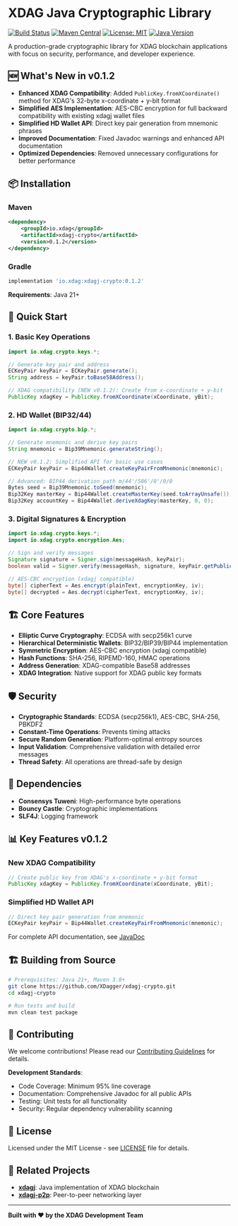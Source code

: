 # XDAG Java Cryptographic Library

[![Build Status](https://github.com/XDagger/xdagj-crypto/workflows/CI/badge.svg)](https://github.com/XDagger/xdagj-crypto/actions)
[![Maven Central](https://maven-badges.herokuapp.com/maven-central/io.xdag/xdagj-crypto/badge.svg)](https://maven-badges.herokuapp.com/maven-central/io.xdag/xdagj-crypto)
[![License: MIT](https://img.shields.io/badge/License-MIT-yellow.svg)](https://opensource.org/licenses/MIT)
[![Java Version](https://img.shields.io/badge/Java-21+-blue.svg)](https://openjdk.java.net/)

A production-grade cryptographic library for XDAG blockchain applications with focus on security, performance, and developer experience.

## 🆕 What's New in v0.1.2

- **Enhanced XDAG Compatibility**: Added `PublicKey.fromXCoordinate()` method for XDAG's 32-byte x-coordinate + y-bit format
- **Simplified AES Implementation**: AES-CBC encryption for full backward compatibility with existing xdagj wallet files
- **Simplified HD Wallet API**: Direct key pair generation from mnemonic phrases  
- **Improved Documentation**: Fixed Javadoc warnings and enhanced API documentation
- **Optimized Dependencies**: Removed unnecessary configurations for better performance

## 📦 Installation

### Maven
```xml
<dependency>
    <groupId>io.xdag</groupId>
    <artifactId>xdagj-crypto</artifactId>
    <version>0.1.2</version>
</dependency>
```

### Gradle
```gradle
implementation 'io.xdag:xdagj-crypto:0.1.2'
```

**Requirements**: Java 21+

## 🚀 Quick Start

### 1. Basic Key Operations

```java
import io.xdag.crypto.keys.*;

// Generate key pair and address
ECKeyPair keyPair = ECKeyPair.generate();
String address = keyPair.toBase58Address();

// XDAG compatibility (NEW v0.1.2): Create from x-coordinate + y-bit
PublicKey xdagKey = PublicKey.fromXCoordinate(xCoordinate, yBit);
```

### 2. HD Wallet (BIP32/44)

```java
import io.xdag.crypto.bip.*;

// Generate mnemonic and derive key pairs
String mnemonic = Bip39Mnemonic.generateString();

// NEW v0.1.2: Simplified API for basic use cases
ECKeyPair keyPair = Bip44Wallet.createKeyPairFromMnemonic(mnemonic);

// Advanced: BIP44 derivation path m/44'/586'/0'/0/0
Bytes seed = Bip39Mnemonic.toSeed(mnemonic);
Bip32Key masterKey = Bip44Wallet.createMasterKey(seed.toArrayUnsafe());
Bip32Key accountKey = Bip44Wallet.deriveXdagKey(masterKey, 0, 0);
```

### 3. Digital Signatures & Encryption

```java
import io.xdag.crypto.keys.*;
import io.xdag.crypto.encryption.Aes;

// Sign and verify messages  
Signature signature = Signer.sign(messageHash, keyPair);
boolean valid = Signer.verify(messageHash, signature, keyPair.getPublicKey());

// AES-CBC encryption (xdagj compatible)  
byte[] cipherText = Aes.encrypt(plainText, encryptionKey, iv);
byte[] decrypted = Aes.decrypt(cipherText, encryptionKey, iv);
```

## 🏗️ Core Features

- **Elliptic Curve Cryptography**: ECDSA with secp256k1 curve
- **Hierarchical Deterministic Wallets**: BIP32/BIP39/BIP44 implementation  
- **Symmetric Encryption**: AES-CBC encryption (xdagj compatible)
- **Hash Functions**: SHA-256, RIPEMD-160, HMAC operations
- **Address Generation**: XDAG-compatible Base58 addresses
- **XDAG Integration**: Native support for XDAG public key formats

## 🛡️ Security

- **Cryptographic Standards**: ECDSA (secp256k1), AES-CBC, SHA-256, PBKDF2
- **Constant-Time Operations**: Prevents timing attacks
- **Secure Random Generation**: Platform-optimal entropy sources  
- **Input Validation**: Comprehensive validation with detailed error messages
- **Thread Safety**: All operations are thread-safe by design

## 🔗 Dependencies

- **Consensys Tuweni**: High-performance byte operations
- **Bouncy Castle**: Cryptographic implementations  
- **SLF4J**: Logging framework

## 📊 Key Features v0.1.2

### New XDAG Compatibility
```java
// Create public key from XDAG's x-coordinate + y-bit format
PublicKey xdagKey = PublicKey.fromXCoordinate(xCoordinate, yBit);
```

### Simplified HD Wallet API
```java
// Direct key pair generation from mnemonic
ECKeyPair keyPair = Bip44Wallet.createKeyPairFromMnemonic(mnemonic);
```

For complete API documentation, see [JavaDoc](https://xdagger.github.io/xdagj-crypto/)

## 🏗️ Building from Source

```bash
# Prerequisites: Java 21+, Maven 3.8+
git clone https://github.com/XDagger/xdagj-crypto.git
cd xdagj-crypto

# Run tests and build
mvn clean test package
```

## 🤝 Contributing

We welcome contributions! Please read our [Contributing Guidelines](CONTRIBUTING.md) for details.

**Development Standards**:
- Code Coverage: Minimum 95% line coverage
- Documentation: Comprehensive Javadoc for all public APIs
- Testing: Unit tests for all functionality
- Security: Regular dependency vulnerability scanning

## 📄 License

Licensed under the MIT License - see [LICENSE](LICENSE) file for details.

## 🔗 Related Projects

- **[xdagj](https://github.com/XDagger/xdagj)**: Java implementation of XDAG blockchain
- **[xdagj-p2p](https://github.com/XDagger/xdagj-p2p)**: Peer-to-peer networking layer

---

**Built with ❤️ by the XDAG Development Team** 